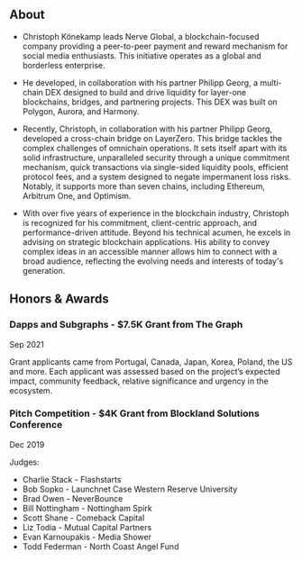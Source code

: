 ## About

- Christoph Könekamp leads Nerve Global, a blockchain-focused company providing a peer-to-peer payment and reward mechanism for social media enthusiasts. This initiative operates as a global and borderless enterprise.

- He developed, in collaboration with his partner Philipp Georg, a multi-chain DEX designed to build and drive liquidity for layer-one blockchains, bridges, and partnering projects. This DEX was built on Polygon, Aurora, and Harmony.

- Recently, Christoph, in collaboration with his partner Philipp Georg, developed a cross-chain bridge on LayerZero. This bridge tackles the complex challenges of omnichain operations. It sets itself apart with its solid       infrastructure, unparalleled security through    a unique commitment mechanism, quick transactions via single-sided liquidity pools, efficient protocol fees, and a system designed to negate impermanent loss risks. Notably,   it supports more than seven chains, including      Ethereum, Arbitrum One, and Optimism.

- With over five years of experience in the blockchain industry, Christoph is recognized for his commitment, client-centric approach, and performance-driven attitude. Beyond his technical acumen, he excels in advising on       strategic blockchain applications. His ability to convey complex ideas in an accessible manner allows him to connect with a broad audience, reflecting the evolving needs and interests of today's generation.

## Honors & Awards

### Dapps and Subgraphs - $7.5K Grant from The Graph
Sep 2021

Grant applicants came from Portugal, Canada, Japan, Korea, Poland, the US and more.
Each applicant was assessed based on the project’s expected impact, community feedback, relative significance and urgency in the ecosystem.

### Pitch Competition - $4K Grant from Blockland Solutions Conference
Dec 2019

Judges:
- Charlie Stack - Flashstarts
- Bob Sopko - Launchnet Case Western Reserve University
- Brad Owen - NeverBounce
- Bill Nottingham - Nottingham Spirk
- Scott Shane - Comeback Capital
- Liz Todia - Mutual Capital Partners
- Evan Karnoupakis - Media Shower
- Todd Federman - North Coast Angel Fund
